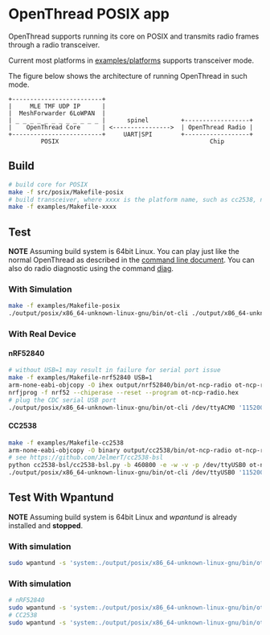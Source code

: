 OpenThread POSIX app
====================

OpenThread supports running its core on POSIX and transmits radio frames through a radio transceiver.

Current most platforms in [examples/platforms](../../examples/platforms) supports transceiver mode.

The figure below shows the architecture of running OpenThread in such mode.

```
+-------------------------+
|     MLE TMF UDP IP      |
|  MeshForwarder 6LoWPAN  |
| _ _ _ _ _ _ _ _ _ _ _ _ |      spinel         +------------------+
|    OpenThread Core      | <---------------->  | OpenThread Radio |
+-------------------------+     UART|SPI        +------------------+
         POSIX                                          Chip
```

Build
-----

```sh
# build core for POSIX
make -f src/posix/Makefile-posix
# build transceiver, where xxxx is the platform name, such as cc2538, nrf52840 and so on
make -f examples/Makefile-xxxx
```

Test
----

**NOTE** Assuming build system is 64bit Linux. You can play just like the normal OpenThread as described in the [command line document](../../src/cli/README.md).
You can also do radio diagnostic using the command [diag](../../src/cli/README.md#diag).

### With Simulation

```sh
make -f examples/Makefile-posix
./output/posix/x86_64-unknown-linux-gnu/bin/ot-cli ./output/x86_64-unknown-linux-gnu/bin/ot-ncp-radio 1
```

### With Real Device

#### nRF52840

```sh
# without USB=1 may result in failure for serial port issue
make -f examples/Makefile-nrf52840 USB=1
arm-none-eabi-objcopy -O ihex output/nrf52840/bin/ot-ncp-radio ot-ncp-radio.hex
nrfjprog -f nrf52 --chiperase --reset --program ot-ncp-radio.hex
# plug the CDC serial USB port
./output/posix/x86_64-unknown-linux-gnu/bin/ot-cli /dev/ttyACM0 '115200 raw -echo'
```

#### CC2538

```sh
make -f examples/Makefile-cc2538
arm-none-eabi-objcopy -O binary output/cc2538/bin/ot-ncp-radio ot-ncp-radio.bin
# see https://github.com/JelmerT/cc2538-bsl
python cc2538-bsl/cc2538-bsl.py -b 460800 -e -w -v -p /dev/ttyUSB0 ot-ncp-radio.bin
./output/posix/x86_64-unknown-linux-gnu/bin/ot-cli /dev/ttyUSB0 '115200 raw -echo'
```

Test With Wpantund
------------------

**NOTE** Assuming build system is 64bit Linux and *wpantund* is already installed and **stopped**.

### With simulation

```sh
sudo wpantund -s 'system:./output/posix/x86_64-unknown-linux-gnu/bin/ot-ncp ./output/x86_64-unknown-linux-gnu/bin/ot-ncp-radio 1'
```

### With simulation

```sh
# nRF52840
sudo wpantund -s 'system:./output/posix/x86_64-unknown-linux-gnu/bin/ot-ncp /dev/ttyACM0 "115200 raw -echo"'
# CC2538
sudo wpantund -s 'system:./output/posix/x86_64-unknown-linux-gnu/bin/ot-ncp /dev/ttyUSB0 "115200 raw -echo"'
```
